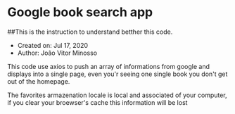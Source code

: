 # Google book search app
##This is the instruction to understand betther this code.

 *  Created on: Jul 17, 2020
 *  Author: João Vitor Minosso

This code use axios to push an array of informations from google
and displays into a single page, even you'r seeing one single book 
you don't get out of the homepage.

The favorites armazenation locale is local and associated of your 
computer, if you clear your broewser's cache this information will 
be lost

